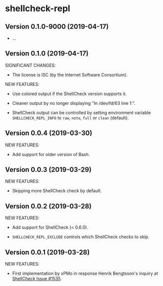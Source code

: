 # shellcheck-repl

## Version 0.1.0-9000 (2019-04-17)

 * ...
 

## Version 0.1.0 (2019-04-17)

SIGNIFICANT CHANGES:

 * The license is ISC (by the Internet Software Consortium).
 
NEW FEATURES:

 * Use colored output if the ShellCheck version supports it.

 * Cleaner output by no longer displaying "In /dev/fd/63 line 1:".

 * ShellCheck output can be controlled by setting environment variable
  `SHELLCHECK_REPL_INFO` to `raw`, `note`, `full` or `clean` (default).
 

## Version 0.0.4 (2019-03-30)

NEW FEATURES:

 * Add support for older version of Bash.


## Version 0.0.3 (2019-03-29)

NEW FEATURES:

 * Skipping more ShellCheck check by default.


## Version 0.0.2 (2019-03-28)

NEW FEATURES:

 * Add support for ShellCheck (< 0.6.0).

 * `SHELLCHECK_REPL_EXCLUDE` controls which ShellCheck checks to skip.


## Version 0.0.1 (2019-03-28)

NEW FEATURES:

 * First implementation by xPMo in response Henrik Bengtsson's inquiry at
   [ShellCheck Issue #1535](https://github.com/koalaman/shellcheck/issues/1535).

